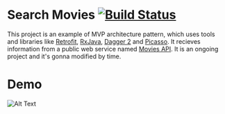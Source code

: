 # Search Movies [![Build Status](https://travis-ci.org/abbas-oveissi/SearchMovies.svg?branch=master)](https://travis-ci.org/abbas-oveissi/SearchMovies)
This project is an example of MVP architecture pattern, which uses tools and libraries like [Retrofit](http://square.github.io/retrofit/), [RxJava](http://reactivex.io/), [Dagger 2](https://google.github.io/dagger/) and [Picasso](http://square.github.io/picasso/). It recieves information from a public web service named [Movies API](http://www.moviesapi.ir/). It is an ongoing project and it's gonna modified by time.

# Demo

![Alt Text](http://oveissi.ir/githubAssets/searchmovies.gif)
